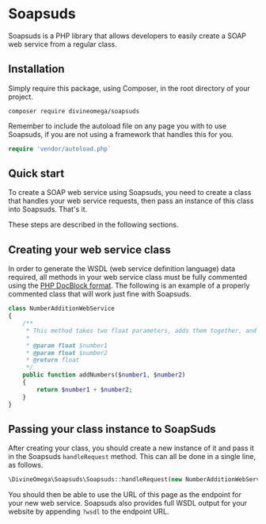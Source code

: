 # Soapsuds

Soapsuds is a PHP library that allows developers to easily create a SOAP web service from a regular class.

## Installation

Simply require this package, using Composer, in the root directory of your project.

```
composer require divineomega/soapsuds
```

Remember to include the autoload file on any page you with to use Soapsuds, if you are not using a framework that handles this for you.

```php
require 'vendor/autoload.php`
```

## Quick start

To create a SOAP web service using Soapsuds, you need to create a class that handles your web service requests, then pass an instance of this class into Soapsuds. That's it.

These steps are described in the following sections.

## Creating your web service class

In order to generate the WSDL (web service definition language) data required, all methods in your web service class must be fully commented using the [PHP DocBlock format](https://phpdoc.org/docs/latest/guides/docblocks.html). The following is an example of a properly commented class that will work just fine with Soapsuds.

```php
class NumberAdditionWebService
{
    /**
     * This method takes two float parameters, adds them together, and returns the result.
     *
     * @param float $number1
     * @param float $number2
     * @return float
     */
    public function addNumbers($number1, $number2)
    {
        return $number1 + $number2;
    }
}
```

## Passing your class instance to SoapSuds

After creating your class, you should create a new instance of it and pass it in the Soapsuds `handleRequest` method. This can all be done in a single line, as follows.

```php
\DivineOmega\Soapsuds\Soapsuds::handleRequest(new NumberAdditionWebService());
```

You should then be able to use the URL of this page as the endpoint for your new web service. Soapsuds also provides full WSDL output for your website by appending `?wsdl` to the endpoint URL.
